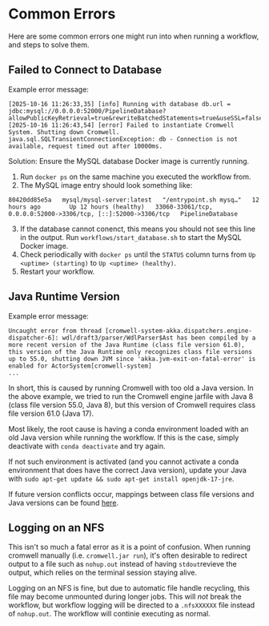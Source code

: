 # Common Errors
Here are some common errors one might run into when running a workflow, and steps to solve them.

## Failed to Connect to Database 
Example error message:
```
[2025-10-16 11:26:33,35] [info] Running with database db.url = jdbc:mysql://0.0.0.0:52000/PipelineDatabase?allowPublicKeyRetrieval=true&rewriteBatchedStatements=true&useSSL=false
[2025-10-16 11:26:43,54] [error] Failed to instantiate Cromwell System. Shutting down Cromwell.
java.sql.SQLTransientConnectionException: db - Connection is not available, request timed out after 10000ms.
```
Solution: Ensure the MySQL database Docker image is currently running. 
1. Run `docker ps` on the same machine you executed the workflow from.
2. The MySQL image entry should look something like:
```
80420dd85e5a   mysql/mysql-server:latest   "/entrypoint.sh mysq…"   12 hours ago        Up 12 hours (healthy)   33060-33061/tcp, 0.0.0.0:52000->3306/tcp, [::]:52000->3306/tcp   PipelineDatabase
```
3. If the database cannot conenct, this means you should not see this line in the output. Run `workflows/start_database.sh` to start the MySQL Docker image.
4. Check periodically with `docker ps` until the `STATUS` column turns from `Up <uptime> (starting)` to `Up <uptime> (healthy)`.
5. Restart your workflow.

## Java Runtime Version
Example error message:
```
Uncaught error from thread [cromwell-system-akka.dispatchers.engine-dispatcher-6]: wdl/draft3/parser/WdlParser$Ast has been compiled by a more recent version of the Java Runtime (class file version 61.0), this version of the Java Runtime only recognizes class file versions up to 55.0, shutting down JVM since 'akka.jvm-exit-on-fatal-error' is enabled for ActorSystem[cromwell-system]
...
```
In short, this is caused by running Cromwell with too old a Java version. In the above example, we tried to run the Cromwell engine jarfile with Java 8 (class file version 55.0, Java 8), but this version of Cromwell requires class file version 61.0 (Java 17). 

Most likely, the root cause is having a conda environment loaded with an old Java version while running the workflow. If this is the case, simply deactivate with `conda deactivate` and try again. 

If not such environment is activated (and you cannot activate a conda environment that does have the correct Java version), update your Java with `sudo apt-get update
&& sudo apt-get install openjdk-17-jre`.

If future version conflicts occur, mappings between class file versions and Java versions can be found [here](https://javaalmanac.io/bytecode/versions/).

## Logging on an NFS
This isn't so much a fatal error as it is a point of confusion. When running cromwell manually (i.e. `cromwell.jar run`), it's often desirable to redirect output to a file such as `nohup.out` instead of having `stdout`revieve the output, which relies on the terminal session staying alive.

Logging on an NFS is fine, but due to automatic file handle recycling, this file may become unmounted during longer jobs. This will _not_ break the workflow, but workflow logging will be directed to a `.nfsXXXXXX` file instead of `nohup.out`. The workflow will continie executing as normal.
